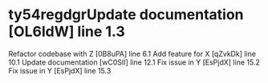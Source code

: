 # ty54regdgrUpdate documentation [OL6ldW] line 1.3
Refactor codebase with Z [0B8uPA] line 6.1
Add feature for X [qZvkDk] line 10.1
Update documentation [wC0SII] line 12.1
Fix issue in Y [EsPjdX] line 15.2
Fix issue in Y [EsPjdX] line 15.3
